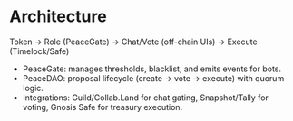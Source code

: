 # Architecture
Token → Role (PeaceGate) → Chat/Vote (off-chain UIs) → Execute (Timelock/Safe)

- PeaceGate: manages thresholds, blacklist, and emits events for bots.
- PeaceDAO: proposal lifecycle (create → vote → execute) with quorum logic.
- Integrations: Guild/Collab.Land for chat gating, Snapshot/Tally for voting, Gnosis Safe for treasury execution.
